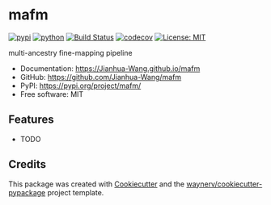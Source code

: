 # mafm


[![pypi](https://img.shields.io/pypi/v/mafm.svg)](https://pypi.org/project/mafm/)
[![python](https://img.shields.io/pypi/pyversions/mafm.svg)](https://pypi.org/project/mafm/)
[![Build Status](https://github.com/Jianhua-Wang/mafm/actions/workflows/dev.yml/badge.svg)](https://github.com/Jianhua-Wang/mafm/actions/workflows/dev.yml)
[![codecov](https://codecov.io/gh/Jianhua-Wang/mafm/branch/main/graphs/badge.svg)](https://codecov.io/github/Jianhua-Wang/mafm)
[![License: MIT](https://img.shields.io/badge/License-MIT-yellow.svg)](https://opensource.org/licenses/MIT)



multi-ancestry fine-mapping pipeline


* Documentation: <https://Jianhua-Wang.github.io/mafm>
* GitHub: <https://github.com/Jianhua-Wang/mafm>
* PyPI: <https://pypi.org/project/mafm/>
* Free software: MIT


## Features

* TODO

## Credits

This package was created with [Cookiecutter](https://github.com/audreyr/cookiecutter) and the [waynerv/cookiecutter-pypackage](https://github.com/waynerv/cookiecutter-pypackage) project template.
